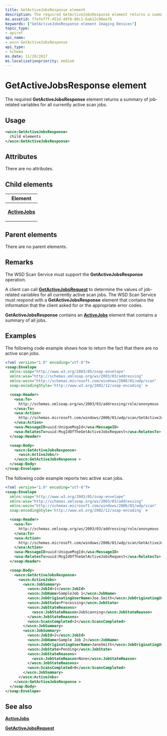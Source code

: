 ```yaml
---
title: GetActiveJobsResponse element
description: The required GetActiveJobsResponse element returns a summary of job-related variables for all currently active scan jobs.
ms.assetid: 77efef7f-451d-49f8-80c1-6ab12c98ee7b
keywords: ["GetActiveJobsResponse element Imaging Devices"]
topic_type:
- apiref
api_name:
- wscn GetActiveJobsResponse
api_type:
- Schema
ms.date: 11/28/2017
ms.localizationpriority: medium
---
```


# GetActiveJobsResponse element


The required **GetActiveJobsResponse** element returns a summary of job-related variables for all currently active scan jobs.

Usage
-----

```xml
<wscn:GetActiveJobsResponse>
  child elements
</wscn:GetActiveJobsResponse>
```

Attributes
----------

There are no attributes.

## Child elements


<table>
<colgroup>
<col width="100%" />
</colgroup>
<thead>
<tr class="header">
<th>Element</th>
</tr>
</thead>
<tbody>
<tr class="odd">
<td><p><a href="activejobs.md" data-raw-source="[&lt;strong&gt;ActiveJobs&lt;/strong&gt;](activejobs.md)"><strong>ActiveJobs</strong></a></p></td>
</tr>
</tbody>
</table>

## Parent elements


There are no parent elements.

Remarks
-------

The WSD Scan Service must support the **GetActiveJobsResponse** operation.

A client can call [**GetActiveJobsRequest**](getactivejobsrequest.md) to determine the values of job-related variables for all currently active scan jobs. The WSD Scan Service must respond with a **GetActiveJobsResponse** element that contains the information that the client asked for or the appropriate error codes.

**GetActiveJobsResponse** contains an [**ActiveJobs**](activejobs.md) element that contains a summary of all jobs.

Examples
--------

The following code example shows how to return the fact that there are no active scan jobs.

```xml
<?xml version="1.0" encoding="utf-8"?>
<soap:Envelope
  xmlns:soap="http://www.w3.org/2003/05/soap-envelope"
  xmlns:wsa="http://schemas.xmlsoap.org/ws/2003/03/addressing"
  xmlns:wscn="http://schemas.microsoft.com/windows/2006/01/wdp/scan"
  soap:encodingStyle='http://www.w3.org/2002/12/soap-encoding' >

  <soap:Header>
    <wsa:To>
      http://schemas.xmlsoap.org/ws/2003/03/addressing/role/anonymous
    </wsa:To>
    <wsa:Action>
      http://schemas.microsoft.com/windows/2006/01/wdp/scan/GetActiveJobs
    </wsa:Action>
    <wsa:MessageID>uuid:UniqueMsgId</wsa:MessageID>
    <wsa:RelatesTo>uuid:MsgIdOfTheGetActiveJobsRequest</wsa:RelatesTo>
  </soap:Header>

  <soap:Body>
    <wscn:GetActiveJobsResponse>
      <wscn:ActiveJobs/>
    </wscn:GetActiveJobsResponse >
  </soap:Body>
</soap:Envelope>
```

The following code example reports two active scan jobs.

```xml
<?xml version="1.0" encoding="utf-8"?>
<soap:Envelope
  xmlns:soap="http://www.w3.org/2003/05/soap-envelope"
  xmlns:wsa="http://schemas.xmlsoap.org/ws/2003/03/addressing"
  xmlns:wscn="http://schemas.microsoft.com/windows/2006/01/wdp/scan"
  soap:encodingStyle='http://www.w3.org/2002/12/soap-encoding' >

  <soap:Header>
    <wsa:To>
      http://schemas.xmlsoap.org/ws/2003/03/addressing/role/anonymous
    </wsa:To>
    <wsa:Action>
      http://schemas.microsoft.com/windows/2006/01/wdp/scan/GetActiveJobs
    </wsa:Action>
    <wsa:MessageID>uuid:UniqueMsgId</wsa:MessageID>
    <wsa:RelatesTo>uuid:MsgIdOfTheGetActiveJobsRequest</wsa:RelatesTo>
  </soap:Header>

  <soap:Body>
    <wscn:GetActiveJobsResponse>
      <wscn:ActiveJobs>
        <wscn:JobSummary>
          <wscn:JobId>1</wscn:JobId>
          <wscn:JobName>SampleJob 1</wscn:JobName>
          <wscn:JobOriginatingUserName>Joe.Smith</wscn:JobOriginatingUserName>
          <wscn:JobState>Processing</wscn:JobState>
          <wscn:JobStateReasons>
            <wscn:JobStateReason>JobScanning</wscn:JobStateReason>
          </wscn:JobStateReasons>
          <wscn:ScansCompleted>2</wscn:ScansCompleted>
        </wscn:JobSummary>
        <wscn:JobSummary>
          <wscn:JobId>2</wscn:JobId>
          <wscn:JobName>Sample Job 2</wscn:JobName>
          <wscn:JobOriginatingUserName>JaneSmith</wscn:JobOriginatingUserName>
          <wscn:JobState>Pending</wscn:JobState>
          <wscn:JobStateReasons>
            <wscn:JobStateReason>None</wscn:JobStateReason>
          </wscn:JobStateReasons>
          <wscn:ScansCompleted>0</wscn:ScansCompleted>
        </wscn:JobSummary>
      </wscn:ActiveJobs>
    </wscn:GetActiveJobsResponse >
  </soap:Body>
</soap:Envelope>
```

## See also


[**ActiveJobs**](activejobs.md)

[**GetActiveJobsRequest**](getactivejobsrequest.md)










